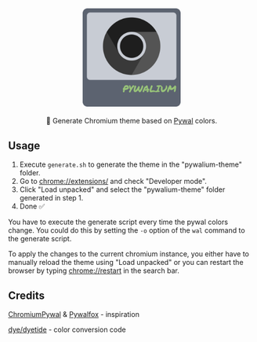 <h3 align="center"><img src="assets/pywalium-logo.gif" width="200px"></h3>
<p align="center">🎨 Generate Chromium theme based on <a href="https://github.com/dylanaraps/pywal">Pywal</a> colors.</p>

## Usage

1. Execute `generate.sh` to generate the theme in the "pywalium-theme" folder.
2. Go to <a href="chrome://extensions/">chrome://extensions/</a> and check "Developer mode".
3. Click "Load unpacked" and select the "pywalium-theme" folder generated in step 1.
4. Done ✅

You have to execute the generate script every time the pywal colors change. You could do this by setting the `-o` option of the `wal` command to the generate script.

To apply the changes to the current chromium instance, you either have to manually reload the theme using "Load unpacked" or you can restart the browser by typing <a href="chrome://restart">chrome://restart</a> in the search bar.

## Credits

[ChromiumPywal](https://github.com/metafates/ChromiumPywal) & [Pywalfox](https://github.com/Frewacom/pywalfox) - inspiration

[dye/dyetide](https://github.com/tomit4/dyetide) - color conversion code
